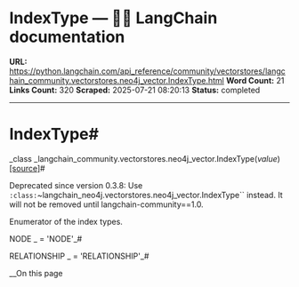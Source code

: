 # IndexType — 🦜🔗 LangChain  documentation

**URL:** https://python.langchain.com/api_reference/community/vectorstores/langchain_community.vectorstores.neo4j_vector.IndexType.html
**Word Count:** 21
**Links Count:** 320
**Scraped:** 2025-07-21 08:20:13
**Status:** completed

---

# IndexType\#

_class _langchain\_community.vectorstores.neo4j\_vector.IndexType\(_value_\)[\[source\]](https://python.langchain.com/api_reference/_modules/langchain_community/vectorstores/neo4j_vector.html#IndexType)\#     

Deprecated since version 0.3.8: Use `:class:`~langchain_neo4j.vectorstores.neo4j_vector.IndexType`` instead. It will not be removed until langchain-community==1.0.

Enumerator of the index types.

NODE _ = 'NODE'_\#     

RELATIONSHIP _ = 'RELATIONSHIP'_\#     

__On this page